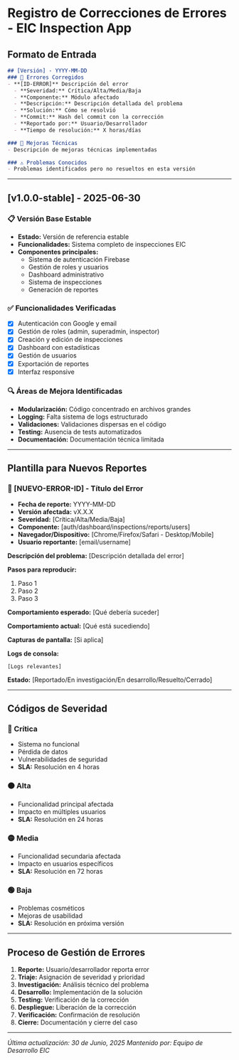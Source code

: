 
# Registro de Correcciones de Errores - EIC Inspection App

## Formato de Entrada
```markdown
## [Versión] - YYYY-MM-DD
### 🐛 Errores Corregidos
- **[ID-ERROR]** Descripción del error
  - **Severidad:** Crítica/Alta/Media/Baja
  - **Componente:** Módulo afectado
  - **Descripción:** Descripción detallada del problema
  - **Solución:** Cómo se resolvió
  - **Commit:** Hash del commit con la corrección
  - **Reportado por:** Usuario/Desarrollador
  - **Tiempo de resolución:** X horas/días

### 🔧 Mejoras Técnicas
- Descripción de mejoras técnicas implementadas

### ⚠️ Problemas Conocidos
- Problemas identificados pero no resueltos en esta versión
```

---

## [v1.0.0-stable] - 2025-06-30
### 📋 Versión Base Estable
- **Estado:** Versión de referencia estable
- **Funcionalidades:** Sistema completo de inspecciones EIC
- **Componentes principales:**
  - Sistema de autenticación Firebase
  - Gestión de roles y usuarios
  - Dashboard administrativo
  - Sistema de inspecciones
  - Generación de reportes

### ✅ Funcionalidades Verificadas
- [x] Autenticación con Google y email
- [x] Gestión de roles (admin, superadmin, inspector)
- [x] Creación y edición de inspecciones
- [x] Dashboard con estadísticas
- [x] Gestión de usuarios
- [x] Exportación de reportes
- [x] Interfaz responsive

### 🔍 Áreas de Mejora Identificadas
- **Modularización:** Código concentrado en archivos grandes
- **Logging:** Falta sistema de logs estructurado
- **Validaciones:** Validaciones dispersas en el código
- **Testing:** Ausencia de tests automatizados
- **Documentación:** Documentación técnica limitada

---

## Plantilla para Nuevos Reportes

### 🐛 [NUEVO-ERROR-ID] - Título del Error
- **Fecha de reporte:** YYYY-MM-DD
- **Versión afectada:** vX.X.X
- **Severidad:** [Crítica/Alta/Media/Baja]
- **Componente:** [auth/dashboard/inspections/reports/users]
- **Navegador/Dispositivo:** [Chrome/Firefox/Safari - Desktop/Mobile]
- **Usuario reportante:** [email/username]

**Descripción del problema:**
[Descripción detallada del error]

**Pasos para reproducir:**
1. Paso 1
2. Paso 2
3. Paso 3

**Comportamiento esperado:**
[Qué debería suceder]

**Comportamiento actual:**
[Qué está sucediendo]

**Capturas de pantalla:**
[Si aplica]

**Logs de consola:**
```
[Logs relevantes]
```

**Estado:** [Reportado/En investigación/En desarrollo/Resuelto/Cerrado]

---

## Códigos de Severidad

### 🔴 Crítica
- Sistema no funcional
- Pérdida de datos
- Vulnerabilidades de seguridad
- **SLA:** Resolución en 4 horas

### 🟠 Alta
- Funcionalidad principal afectada
- Impacto en múltiples usuarios
- **SLA:** Resolución en 24 horas

### 🟡 Media
- Funcionalidad secundaria afectada
- Impacto en usuarios específicos
- **SLA:** Resolución en 72 horas

### 🟢 Baja
- Problemas cosméticos
- Mejoras de usabilidad
- **SLA:** Resolución en próxima versión

---

## Proceso de Gestión de Errores

1. **Reporte:** Usuario/desarrollador reporta error
2. **Triaje:** Asignación de severidad y prioridad
3. **Investigación:** Análisis técnico del problema
4. **Desarrollo:** Implementación de la solución
5. **Testing:** Verificación de la corrección
6. **Despliegue:** Liberación de la corrección
7. **Verificación:** Confirmación de resolución
8. **Cierre:** Documentación y cierre del caso

---

*Última actualización: 30 de Junio, 2025*
*Mantenido por: Equipo de Desarrollo EIC*
